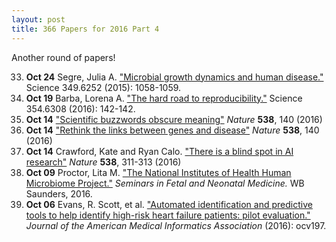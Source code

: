 ```yaml
---
layout: post
title: 366 Papers for 2016 Part 4
---
```


Another round of papers!

33. **Oct 24** Segre, Julia A. ["Microbial growth dynamics and human
    disease."][oct24segre] Science 349.6252 (2015): 1058-1059.
32. **Oct 19** Barba, Lorena A. ["The hard road to
    reproducibility."][oct19barba] Science 354.6308 (2016): 142-142.
31. **Oct 14** ["Scientific buzzwords obscure meaning"][oct14buzz] *Nature*
    **538**, 140 (2016)
30. **Oct 14** ["Rethink the links between genes and disease"][oct14exac]
    *Nature* **538**, 140 (2016)
29. **Oct 14** Crawford, Kate and Ryan Calo. ["There is a blind spot in AI
    research"][oct14crawford] *Nature* **538**, 311-313 (2016)
28. **Oct 09** Proctor, Lita M. ["The National Institutes of Health Human
    Microbiome Project."][oct09proctor] *Seminars in Fetal and Neonatal
    Medicine.* WB Saunders, 2016.
27. **Oct 06** Evans, R. Scott, et al. ["Automated identification and predictive
    tools to help identify high-risk heart failure patients: pilot
    evaluation."][oct06evans] *Journal of the American Medical Informatics
    Association* (2016): ocv197.

[oct24segre]: http://science.sciencemag.org/content/349/6252/1058
[oct19barba]: http://science.sciencemag.org/content/354/6308/142
[oct14buzz]: http://www.nature.com/news/scientific-buzzwords-obscure-meaning-1.20772
[oct14exac]: http://www.nature.com/news/rethink-the-links-between-genes-and-disease-1.20771
[oct14crawford]: http://www.nature.com/news/there-is-a-blind-spot-in-ai-research-1.20805
[oct09proctor]: http://dx.doi.org/10.1016/j.siny.2016.05.002
[oct06evans]: http://dx.doi.org/10.1093/jamia/ocv197
